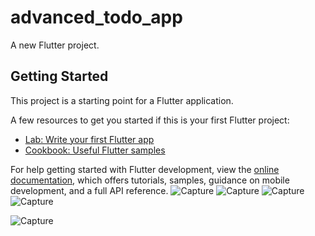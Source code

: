 # advanced_todo_app

A new Flutter project.

## Getting Started

This project is a starting point for a Flutter application.

A few resources to get you started if this is your first Flutter project:

- [Lab: Write your first Flutter app](https://docs.flutter.dev/get-started/codelab)
- [Cookbook: Useful Flutter samples](https://docs.flutter.dev/cookbook)

For help getting started with Flutter development, view the
[online documentation](https://docs.flutter.dev/), which offers tutorials,
samples, guidance on mobile development, and a full API reference.
![Capture](https://user-images.githubusercontent.com/96310108/228020601-33bb289b-b29f-4baa-8f69-3ed95aab8771.PNG)
![Capture](https://user-images.githubusercontent.com/96310108/228020729-006b540e-05ce-49c4-afe7-3af3810c6f3d.PNG)
![Capture](https://user-images.githubusercontent.com/96310108/228020878-04889018-7dcf-48aa-8985-8839f21bb9e8.PNG)![Capture](https://user-images.githubusercontent.com/96310108/228020989-b45d1805-6e7d-4bc5-a5b4-c9c35ef215f1.PNG)

![Capture](https://user-images.githubusercontent.com/96310108/228021735-117b5398-e886-4526-9a84-a0dd84788334.PNG)
